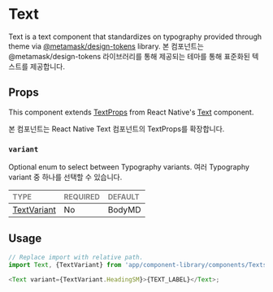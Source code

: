 # Text

Text is a text component that standardizes on typography provided through theme via [@metamask/design-tokens](https://www.npmjs.com/package/@metamask/design-tokens) library.
본 컴포넌트는 @metamask/design-tokens 라이브러리를 통해 제공되는 테마를 통해 표준화된 텍스트를 제공합니다.

## Props

This component extends [TextProps](https://reactnative.dev/docs/text-style-props) from React Native's [Text](https://reactnative.dev/docs/text) component.

본 컴포넌트는 React Native Text 컴포넌트의 TextProps를 확장합니다.

### `variant`

Optional enum to select between Typography variants.
여러 Typography variant 중 하나를 선택할 수 있습니다.

| <span style="color:gray;font-size:14px">TYPE</span> | <span style="color:gray;font-size:14px">REQUIRED</span> | <span style="color:gray;font-size:14px">DEFAULT</span> |
| :-------------------------------------------------- | :------------------------------------------------------ | :----------------------------------------------------- |
| [TextVariant](./Text.types.ts#L6)                   | No                                                      | BodyMD                                                 |

## Usage

```javascript
// Replace import with relative path.
import Text, {TextVariant} from 'app/component-library/components/Texts/Text';

<Text variant={TextVariant.HeadingSM}>{TEXT_LABEL}</Text>;
```
